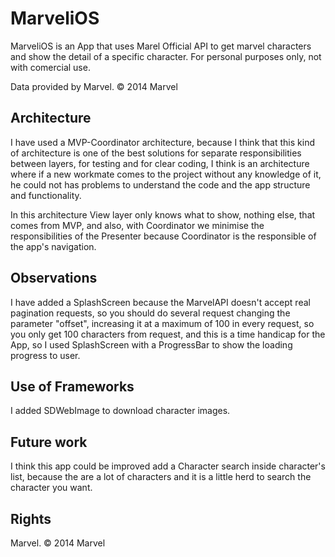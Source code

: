 # MarveliOS

MarveliOS is an App that uses Marel Official API to get marvel characters and show the detail of a specific character. 
For personal purposes only, not with comercial use.

Data provided by Marvel. © 2014 Marvel

## Architecture

I have used a MVP-Coordinator architecture, because I think that this kind of architecture is one of the best solutions for separate responsibilities between layers, for testing and for clear coding, I think is an architecture where if a new workmate comes to the project without any knowledge of it, he could not has problems to understand the code and the app structure and functionality.

In this architecture View layer only knows what to show, nothing else, that comes from MVP, and also, with Coordinator we minimise the responsibilities of the Presenter because Coordinator is the responsible of the app's navigation. 

## Observations

I have added a SplashScreen because the MarvelAPI doesn't accept real pagination requests, so you should do several request changing the parameter "offset", increasing it at a maximum of 100 in every request, so you only get 100 characters from request, and this is a time handicap for the App, so I used SplashScreen with a ProgressBar to show the loading progress to user.

## Use of Frameworks

I added SDWebImage to download character images.

## Future work
I think this app could be improved add a Character search inside character's list, because the are a lot of characters and it is a little herd to search the character you want.


## Rights
Marvel. © 2014 Marvel
